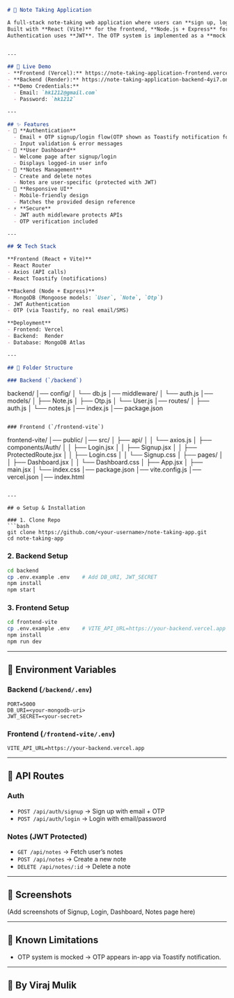 


```markdown
# 📝 Note Taking Application

A full-stack note-taking web application where users can **sign up, log in, and manage personal notes**.  
Built with **React (Vite)** for the frontend, **Node.js + Express** for the backend, and **MongoDB** as the database.  
Authentication uses **JWT**. The OTP system is implemented as a **mock flow** where OTP is shown in the app using a Toastify notification (not real SMS/Email).


---

## 🚀 Live Demo
- **Frontend (Vercel):** https://note-taking-application-frontend.vercel.app  
- **Backend (Render):** https://note-taking-application-backend-4yi7.onrender.com 
- **Demo Credentials:**  
  - Email: `hk1212@gmail.com`  
  - Password: `hk1212`

---

## ✨ Features
- 🔐 **Authentication**
  - Email + OTP signup/login flow(OTP shown as Toastify notification for demo)
  - Input validation & error messages
- 🧑 **User Dashboard**
  - Welcome page after signup/login
  - Displays logged-in user info
- 📝 **Notes Management**
  - Create and delete notes
  - Notes are user-specific (protected with JWT)
- 📱 **Responsive UI**
  - Mobile-friendly design
  - Matches the provided design reference
- ⚡ **Secure**
  - JWT auth middleware protects APIs
  - OTP verification included

---

## 🛠️ Tech Stack

**Frontend (React + Vite)**  
- React Router
- Axios (API calls)
- React Toastify (notifications)

**Backend (Node + Express)**  
- MongoDB (Mongoose models: `User`, `Note`, `Otp`)
- JWT Authentication
- OTP (via Toastify, no real email/SMS)

**Deployment**  
- Frontend: Vercel  
- Backend:  Render 
- Database: MongoDB Atlas  

---

## 📂 Folder Structure

### Backend (`/backend`)
```

backend/
│── config/
│   └── db.js
│── middleware/
│   └── auth.js
│── models/
│   ├── Note.js
│   ├── Otp.js
│   └── User.js
│── routes/
│   ├── auth.js
│   └── notes.js
│── index.js
│── package.json

```

### Frontend (`/frontend-vite`)
```

frontend-vite/
│── public/
│── src/
│   ├── api/
│   │   └── axios.js
│   ├── components/Auth/
│   │   ├── Login.jsx
│   │   ├── Signup.jsx
│   │   ├── ProtectedRoute.jsx
│   │   ├── Login.css
│   │   └── Signup.css
│   ├── pages/
│   │   ├── Dashboard.jsx
│   │   └── Dashboard.css
│   ├── App.jsx
│   ├── main.jsx
│   └── index.css
│── package.json
│── vite.config.js
│── vercel.json
│── index.html


````

---

## ⚙️ Setup & Installation

### 1. Clone Repo
```bash
git clone https://github.com/<your-username>/note-taking-app.git
cd note-taking-app
````

### 2. Backend Setup

```bash
cd backend
cp .env.example .env    # Add DB_URI, JWT_SECRET
npm install
npm start 
```

### 3. Frontend Setup

```bash
cd frontend-vite
cp .env.example .env    # VITE_API_URL=https://your-backend.vercel.app
npm install
npm run dev
```

---

## 🔑 Environment Variables

### Backend (`/backend/.env`)

```
PORT=5000
DB_URI=<your-mongodb-uri>
JWT_SECRET=<your-secret>
```

### Frontend (`/frontend-vite/.env`)

```
VITE_API_URL=https://your-backend.vercel.app
```

---

## 📡 API Routes

### Auth

* `POST /api/auth/signup` → Sign up with email + OTP
* `POST /api/auth/login` → Login with email/password

### Notes (JWT Protected)

* `GET /api/notes` → Fetch user’s notes
* `POST /api/notes` → Create a new note
* `DELETE /api/notes/:id` → Delete a note

---

## 📸 Screenshots

(Add screenshots of Signup, Login, Dashboard, Notes page here)

---

## 📌 Known Limitations

* OTP system is mocked → OTP appears in-app via Toastify notification.

---

## 📄 By Viraj Mulik


```



